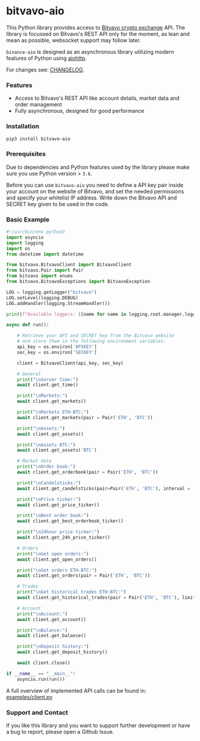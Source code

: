 # bitvavo-aio


This Python library provides access to [Bitvavo crypto exchange](https://bitvavo.com/en) API. The library is focussed on Bitvavo's REST API only for the moment, as lean and mean as possible, websocket support may follow later.

`binance-aio` is designed as an asynchronous library utilizing modern features of Python using [aiohttp](https://aiohttp.readthedocs.io/en/stable/).

For changes see: [CHANGELOG](https://github.com/cyberjunky/bitvavo-aio/blob/master/CHANGELOG.md).

### Features
 - Access to Bitvavo's REST API like account details, market data and order management
 - Fully asynchronous, designed for good performance

### Installation
```bash
pip3 install bitvavo-aio
```

### Prerequisites
Due to dependencies and Python features used by the library please make sure you use Python version > `3.6`.

Before you can use `bitvavo-aio` you need to define a API key pair inside your account on the website of Bitvavo, and set the needed permissions and specify your whitelist IP address.
Write down the Bitvavo API and SECRET key given to be used in the code.

### Basic Example
```python
#!/usr/bin/env python3
import asyncio
import logging
import os
from datetime import datetime

from bitvavo.BitvavoClient import BitvavoClient
from bitvavo.Pair import Pair
from bitvavo import enums
from bitvavo.BitvavoExceptions import BitvavoException

LOG = logging.getLogger("bitvavo")
LOG.setLevel(logging.DEBUG)
LOG.addHandler(logging.StreamHandler())

print(f"Available loggers: {[name for name in logging.root.manager.loggerDict]}\n")

async def run():

    # Retrieve your API and SECRET key from the Bitvavo website
    # and store them in the following environment variables.
    api_key = os.environ['APIKEY']
    sec_key = os.environ['SECKEY']

    client = BitvavoClient(api_key, sec_key)

    # General
    print("\nServer time:")
    await client.get_time()

    print("\nMarkets:")
    await client.get_markets()

    print("\nMarkets ETH-BTC:")
    await client.get_markets(pair = Pair('ETH', 'BTC'))

    print("\nAssets:")
    await client.get_assets()

    print("\nAssets BTC:")
    await client.get_assets('BTC')

    # Market data
    print("\nOrder book:")
    await client.get_orderbook(pair = Pair('ETH', 'BTC'))

    print("\nCandelsticks:")
    await client.get_candelsticks(pair=Pair('ETH', 'BTC'), interval = '1m', limit = 5)

    print("\nPrice ticker:")
    await client.get_price_ticker()

    print("\nBest order book:")
    await client.get_best_orderbook_ticker()

    print("\n24hour price ticker:")
    await client.get_24h_price_ticker()

    # Orders
    print("\nGet open orders:")
    await client.get_open_orders()

    print("\nGet orders ETH-BTC:")
    await client.get_orders(pair = Pair('ETH', 'BTC'))

    # Trades
    print("\nGet historical trades ETH-BTC:")
    await client.get_historical_trades(pair = Pair('ETH', 'BTC'), limit = 5)

    # Account
    print("\nAccount:")
    await client.get_account()

    print("\nBalance:")
    await client.get_balance()

    print("\nDeposit history:")
    await client.get_deposit_history()

    await client.close()

if __name__ == "__main__":
    asyncio.run(run())
```

A full overview of implemented API calls can be found in: [examples/client.py](https://github.com/cyberjunky/bitvavo-aio/blob/master/examples/client.py)

### Support and Contact

If you like this library and you want to support further development or have a bug to report, please open a Github Issue.
